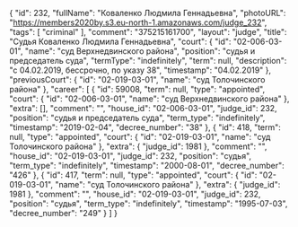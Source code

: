{
    "id": 232,
    "fullName": "Коваленко Людмила Геннадьевна",
    "photoURL": "https://members2020by.s3.eu-north-1.amazonaws.com/judge_232",
    "tags": [
        "criminal"
    ],
    "comment": "375215161700",
    "layout": "judge",
    "title": "Судья Коваленко Людмила Геннадьевна",
    "court": {
        "id": "02-006-03-01",
        "name": "суд Верхнедвинского района",
        "position": "судья и председатель суда",
        "termType": "indefinitely",
        "term": null,
        "description": "c 04.02.2019, бессрочно, по указу 38",
        "timestamp": "04.02.2019"
    },
    "previousCourt": {
        "id": "02-019-03-01",
        "name": "суд Толочинского района"
    },
    "career": [
        {
            "id": 59008,
            "term": null,
            "type": "appointed",
            "court": {
                "id": "02-006-03-01",
                "name": "суд Верхнедвинского района"
            },
            "extra": [],
            "comment": "",
            "house_id": "02-006-03-01",
            "judge_id": 232,
            "position": "судья и председатель суда",
            "term_type": "indefinitely",
            "timestamp": "2019-02-04",
            "decree_number": "38"
        },
        {
            "id": 418,
            "term": null,
            "type": "appointed",
            "court": {
                "id": "02-019-03-01",
                "name": "суд Толочинского района"
            },
            "extra": {
                "judge_id": 1981
            },
            "comment": "",
            "house_id": "02-019-03-01",
            "judge_id": 232,
            "position": "судья",
            "term_type": "indefinitely",
            "timestamp": "2000-08-01",
            "decree_number": "426"
        },
        {
            "id": 417,
            "term": null,
            "type": "appointed",
            "court": {
                "id": "02-019-03-01",
                "name": "суд Толочинского района"
            },
            "extra": {
                "judge_id": 1981
            },
            "comment": "",
            "house_id": "02-019-03-01",
            "judge_id": 232,
            "position": "судья",
            "term_type": "indefinitely",
            "timestamp": "1995-07-03",
            "decree_number": "249"
        }
    ]
}